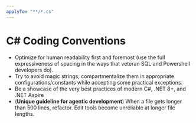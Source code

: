 ```yaml
---
applyTo: "**/*.cs"
---
```

# C# Coding Conventions

- Optimize for human readability first and foremost (use the full expressiveness of spacing in the ways that veteran SQL and Powershell developers do).
- Try to avoid magic strings; compartmentalize them in appropriate configurations/constants while accepting some practical exceptions. 
- Be a showcase of the very best practices of modern C#, .NET 8+, and .NET Aspire
- (**Unique guideline for agentic development**) When a file gets longer than 500 lines, refactor. Edit tools become unreliable at longer file lengths.